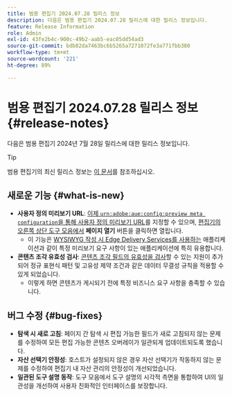 ```yaml
---
title: 범용 편집기 2024.07.28 릴리스 정보
description: 다음은 범용 편집기 2024.07.28 릴리스에 대한 릴리스 정보입니다.
feature: Release Information
role: Admin
exl-id: 43fe2b4c-900c-49b2-aab5-eac05dd54ad3
source-git-commit: bdb82da7463bc6b5265a7271072fe3a771fbb380
workflow-type: tm+mt
source-wordcount: '221'
ht-degree: 89%

---
```


# 범용 편집기 2024.07.28 릴리스 정보 {#release-notes}

다음은 범용 편집기 2024년 7월 28일 릴리스에 대한 릴리스 정보입니다.

>[!TIP]
>
>범용 편집기의 최신 릴리스 정보는 [이 문서](/help/release-notes/universal-editor/current.md)를 참조하십시오.

## 새로운 기능 {#what-is-new}

* **사용자 정의 미리보기 URL**: [이제 `urn:adobe:aue:config:preview meta configuration`을 통해 사용자 정의 미리보기 URL](/help/implementing/universal-editor/customizing.md#custom-preview-urls)를 지정할 수 있으며, [편집기의 오른쪽 상단 도구 모음에서](/help/sites-cloud/authoring/universal-editor/navigation.md#universal-editor-toolbar) **페이지 열기** 버튼을 클릭하면 열립니다.
   * 이 기능은 [WYSIWYG 작성 시 Edge Delivery Services를 사용하는](/help/edge/wysiwyg-authoring/authoring.md) 애플리케이션과 같이 특정 미리보기 요구 사항이 있는 애플리케이션에 특히 유용합니다.
* **콘텐츠 조각 유효성 검사**: [콘텐츠 조각 필드의 유효성을 검사](/help/assets/content-fragments/content-fragments-models.md#validation)할 수 있는 지원이 추가되어 정규 표현식 패턴 및 고유성 제약 조건과 같은 데이터 무결성 규칙을 적용할 수 있게 되었습니다.
   * 이렇게 하면 콘텐츠가 게시되기 전에 특정 비즈니스 요구 사항을 충족할 수 있습니다.

## 버그 수정 {#bug-fixes}

* **탐색 시 새로 고침**: 페이지 간 탐색 시 편집 가능한 필드가 새로 고침되지 않는 문제를 수정하여 모든 편집 가능한 콘텐츠 오버레이가 일관되게 업데이트되도록 했습니다.
* **자산 선택기 안정성**: 호스트가 설정되지 않은 경우 자산 선택기가 작동하지 않는 문제를 수정하여 편집기 내 자산 관리의 안정성이 개선되었습니다.
* **일관된 도구 설명 동작**: 도구 모음에서 도구 설명의 시각적 측면을 통합하여 UI의 일관성을 개선하여 사용자 친화적인 인터페이스를 보장합니다.
